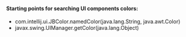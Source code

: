 #### Starting points for searching UI components colors:
- com.intellij.ui.JBColor.namedColor(java.lang.String, java.awt.Color)
- javax.swing.UIManager.getColor(java.lang.Object)
